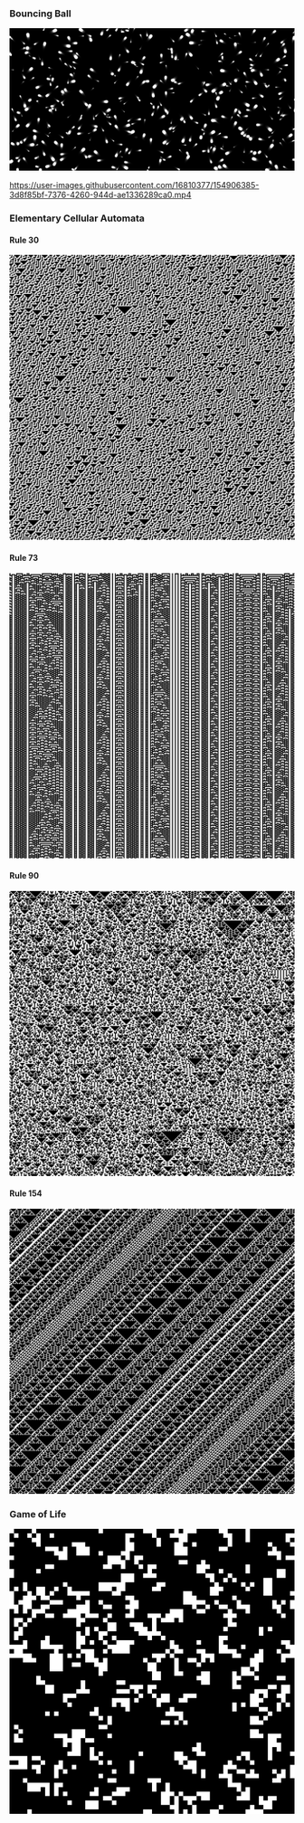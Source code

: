 
### Bouncing Ball

![](imgs/Bouncing-Ball.png)


https://user-images.githubusercontent.com/16810377/154906385-3d8f85bf-7376-4260-944d-ae1336289ca0.mp4



### Elementary Cellular Automata

#### Rule 30

![](imgs/CA-RULE30.png)

#### Rule 73

![](imgs/CA-RULE73.png)

#### Rule 90

![](imgs/CA-RULE90.png)

#### Rule 154 

![](imgs/CA-RULE154.png)

### Game of Life 

![](imgs/game-of-life.gif)
